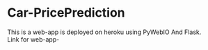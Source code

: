# Car-PricePrediction  
This is a web-app is deployed on heroku using PyWebIO And Flask.   
Link for web-app- 
